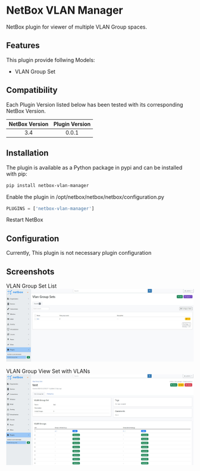 # NetBox VLAN Manager

NetBox plugin for viewer of multiple VLAN Group spaces.

## Features

This plugin provide follwing Models:

- VLAN Group Set

## Compatibility

Each Plugin Version listed below has been tested with its corresponding NetBox Version.

| NetBox Version | Plugin Version |
| :------------: | :------------: |
|      3.4       |     0.0.1      |

## Installation

The plugin is available as a Python package in pypi and can be installed with pip:

```bash
pip install netbox-vlan-manager
```

Enable the plugin in /opt/netbox/netbox/netbox/configuration.py

```python
PLUGINS = ['netbox-vlan-manager']
```

Restart NetBox

## Configuration

Currently, This plugin is not necessary plugin configuration

## Screenshots

VLAN Group Set List
![VLAN Group Set List](docs/img/vlan_group_set_list.png)

VLAN Group View Set with VLANs
![VLAN Group Set VLANs](docs/img/vlan_group_set_vlans.png)

